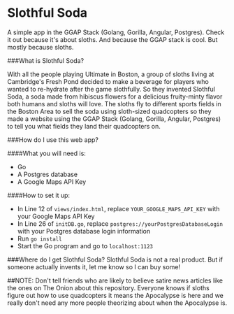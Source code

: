 Slothful Soda
=============

A simple app in the GGAP Stack (Golang, Gorilla, Angular, Postgres).  Check it out because it's about sloths. And because the GGAP stack is cool. But mostly because sloths.

###What is Slothful Soda?

With all the people playing Ultimate in Boston, a group of sloths living at Cambridge's Fresh Pond decided to make a beverage for players who wanted to re-hydrate after the game slothfully.  So they invented Slothful Soda, a soda made from hibiscus flowers for a delicious fruity-minty flavor both humans and sloths will love.  The sloths fly to different sports fields in the Boston Area to sell the soda using sloth-sized quadcopters so they made a website using the GGAP Stack (Golang, Gorilla, Angular, Postgres) to tell you what fields they land their quadcopters on.

###How do I use this web app?

####What you will need is:
* Go
* A Postgres database
* A Google Maps API Key

####How to set it up:
* In Line 12 of `views/index.html`, replace `YOUR_GOOGLE_MAPS_API_KEY` with your Google Maps API Key
* In Line 26 of `initDB.go`, replace `postgres://yourPostgresDatabaseLogin` with your Postgres database login information
* Run `go install`
* Start the Go program and go to `localhost:1123`

###Where do I get Slothful Soda?
Slothful Soda is not a real product. But if someone actually invents it, let me know so I can buy some!

##NOTE: Don't tell friends who are likely to believe satire news articles like the ones on The Onion about this repository.  Everyone knows if sloths figure out how to use quadcopters it means the Apocalypse is here and we really don't need any more people theorizing about when the Apocalypse is.
